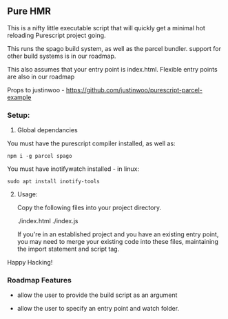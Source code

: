 ## Pure HMR

This is a nifty little executable script that will quickly get a minimal hot reloading Purescript project going.

This runs the spago build system, as well as the parcel bundler. support for other build systems is in our roadmap.

This also assumes that your entry point is index.html. Flexible entry points are also in our roadmap

Props to justinwoo - https://github.com/justinwoo/purescript-parcel-example

### Setup:

1. Global dependancies

You must have the purescript compiler installed, as well as:

    npm i -g parcel spago

You must have inotifywatch installed - in linux:

    sudo apt install inotify-tools

2. Usage:

   Copy the following files into your project directory.

   ./index.html
   ./index.js

   If you're in an established project and you have an existing entry point, you may need to merge your existing code into these files, maintaining the import statement and script tag.

Happy Hacking!

### Roadmap Features

- allow the user to provide the build script as an argument

- allow the user to specify an entry point and watch folder.
